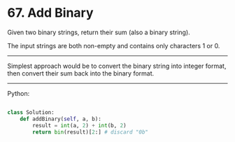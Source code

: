 # 67. Add Binary

Given two binary strings, return their sum (also a binary string).

The input strings are both non-empty and contains only characters 1 or 0.

---

Simplest approach would be to convert the binary string into integer format,
then convert their sum back into the binary format.

---

Python:

```python

class Solution:
    def addBinary(self, a, b):
        result = int(a, 2) + int(b, 2)
        return bin(result)[2:] # discard "0b"
```
